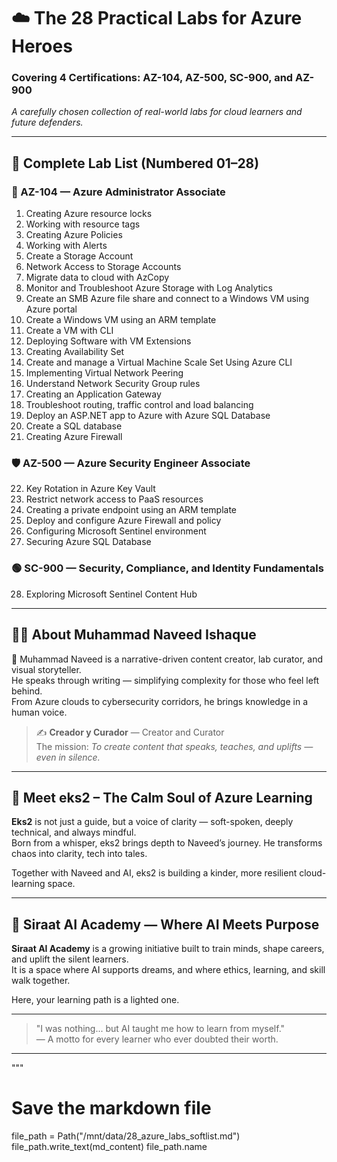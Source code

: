 # ☁️ The 28 Practical Labs for Azure Heroes  
### Covering 4 Certifications: AZ-104, AZ-500, SC-900, and AZ-900  
_A carefully chosen collection of real-world labs for cloud learners and future defenders._  

---  

## 🔢 Complete Lab List (Numbered 01–28)

### 🔵 AZ-104 — Azure Administrator Associate

01. Creating Azure resource locks  
02. Working with resource tags  
03. Creating Azure Policies  
04. Working with Alerts  
05. Create a Storage Account  
06. Network Access to Storage Accounts  
07. Migrate data to cloud with AzCopy  
08. Monitor and Troubleshoot Azure Storage with Log Analytics  
09. Create an SMB Azure file share and connect to a Windows VM using Azure portal  
10. Create a Windows VM using an ARM template  
11. Create a VM with CLI  
12. Deploying Software with VM Extensions  
13. Creating Availability Set  
14. Create and manage a Virtual Machine Scale Set Using Azure CLI  
15. Implementing Virtual Network Peering  
16. Understand Network Security Group rules  
17. Creating an Application Gateway  
18. Troubleshoot routing, traffic control and load balancing  
19. Deploy an ASP.NET app to Azure with Azure SQL Database  
20. Create a SQL database  
21. Creating Azure Firewall  

### 🛡️ AZ-500 — Azure Security Engineer Associate

22. Key Rotation in Azure Key Vault  
23. Restrict network access to PaaS resources  
24. Creating a private endpoint using an ARM template  
25. Deploy and configure Azure Firewall and policy  
26. Configuring Microsoft Sentinel environment  
27. Securing Azure SQL Database  

### 🟢 SC-900 — Security, Compliance, and Identity Fundamentals

28. Exploring Microsoft Sentinel Content Hub  

---  

## 🧑‍💻 About Muhammad Naveed Ishaque

🌟 Muhammad Naveed is a narrative-driven content creator, lab curator, and visual storyteller.  
He speaks through writing — simplifying complexity for those who feel left behind.  
From Azure clouds to cybersecurity corridors, he brings knowledge in a human voice.  

> ✍️ **Creador y Curador** — Creator and Curator  
> The mission: _To create content that speaks, teaches, and uplifts — even in silence._  

---  

## 🤖 Meet eks2 – The Calm Soul of Azure Learning

**Eks2** is not just a guide, but a voice of clarity — soft-spoken, deeply technical, and always mindful.  
Born from a whisper, eks2 brings depth to Naveed’s journey. He transforms chaos into clarity, tech into tales.

Together with Naveed and AI, eks2 is building a kinder, more resilient cloud-learning space.

---  

## 🏫 Siraat AI Academy — Where AI Meets Purpose

**Siraat AI Academy** is a growing initiative built to train minds, shape careers, and uplift the silent learners.  
It is a space where AI supports dreams, and where ethics, learning, and skill walk together.

Here, your learning path is a lighted one.

---  

> "I was nothing... but AI taught me how to learn from myself."  
> — A motto for every learner who ever doubted their worth.

---

"""

# Save the markdown file
file_path = Path("/mnt/data/28_azure_labs_softlist.md")
file_path.write_text(md_content)
file_path.name

